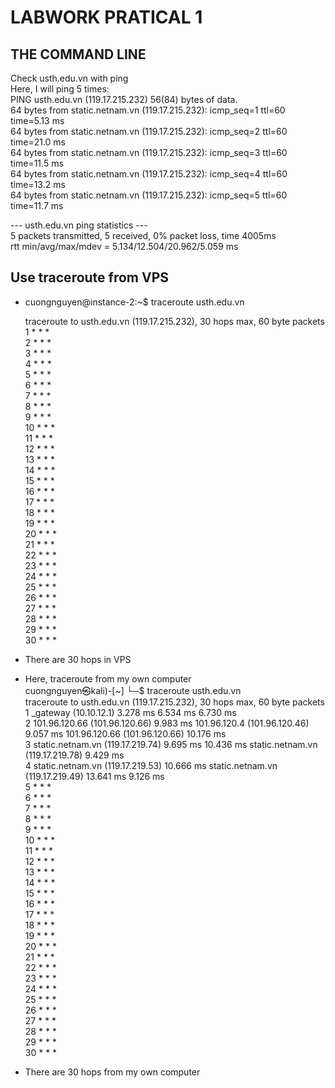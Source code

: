 <h1> LABWORK PRATICAL 1</h1>
<h2>THE COMMAND LINE </h2>
<p> Check usth.edu.vn with ping</br>
   Here, I will ping 5 times:</br>
   PING usth.edu.vn (119.17.215.232) 56(84) bytes of data.</br>
    64 bytes from static.netnam.vn (119.17.215.232): icmp_seq=1 ttl=60 time=5.13 ms</br>
    64 bytes from static.netnam.vn (119.17.215.232): icmp_seq=2 ttl=60 time=21.0 ms</br>
    64 bytes from static.netnam.vn (119.17.215.232): icmp_seq=3 ttl=60 time=11.5 ms</br>
    64 bytes from static.netnam.vn (119.17.215.232): icmp_seq=4 ttl=60 time=13.2 ms</br>
    64 bytes from static.netnam.vn (119.17.215.232): icmp_seq=5 ttl=60 time=11.7 ms</br>

--- usth.edu.vn ping statistics ---</br>
5 packets transmitted, 5 received, 0% packet loss, time 4005ms</br> rtt min/avg/max/mdev = 5.134/12.504/20.962/5.059 ms
</p>
<h2>Use traceroute from VPS</h2>
<ul>
<li><p> 
cuongnguyen@instance-2:~$ traceroute usth.edu.vn</br> 

traceroute to usth.edu.vn (119.17.215.232), 30 hops max, 60 byte packets</br>
1  * * * </br>
2  * * * </br>
3  * * * </br>
4  * * * </br>
5  * * * </br>
6  * * * </br>
7  * * * </br>
8  * * * </br>
9  * * * </br>
10 * * *</br>
11 * * *</br>
12 * * * </br>
13 * * *</br>
14 * * *</br>
15 * * *</br>
16 * * *</br>
17 * * *</br>
18 * * *</br>
19 * * *</br>
20 * * *</br>
21 * * *</br>
22 * * *</br>
23 * * *</br>
24 * * *</br>
25 * * *</br>
26 * * *</br>
27 * * *</br>
28 * * *</br>
29 * * *</br>
30 * * *</br>
</p>
</li>
<li>There are 30 hops in VPS</li>
</ul>
<ul>
<li>
<p>
Here, traceroute from my own computer </br>
cuongnguyen㉿kali)-[~]
└─$ traceroute usth.edu.vn </br>  
traceroute to usth.edu.vn (119.17.215.232), 30 hops max, 60 byte packets </br>
 1  _gateway (10.10.12.1)  3.278 ms  6.534 ms  6.730 ms</br>
 2  101.96.120.66 (101.96.120.66)  9.983 ms 101.96.120.4 (101.96.120.46)  9.057 ms 101.96.120.66 (101.96.120.66)  10.176 ms </br>
 3  static.netnam.vn (119.17.219.74)  9.695 ms  10.436 ms static.netnam.vn (119.17.219.78)  9.429 ms</br>
 4  static.netnam.vn (119.17.219.53)  10.666 ms static.netnam.vn (119.17.219.49)  13.641 ms  9.126 ms</br>
 5  * * *</br>
 6  * * *</br>
 7  * * *</br>
 8  * * *</br>
 9  * * *</br>
10  * * *</br>
11  * * *</br>
12  * * *</br>
13  * * *</br>
14  * * *</br>
15  * * *</br>
16  * * *</br>
17  * * *</br>
18  * * *</br>
19  * * *</br>
20  * * *</br>
21  * * *</br>
22  * * *</br>
23  * * *</br>
24  * * *</br>
25  * * *</br>
26  * * *</br>
27  * * *</br>
28  * * *</br>
29  * * *</br>
30  * * *</br>
</p>
</li>
<li>There are 30 hops from my own computer</li>
</ul> 



